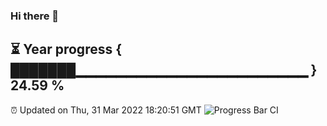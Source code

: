 ### Hi there 👋
⏳ Year progress { ███████▁▁▁▁▁▁▁▁▁▁▁▁▁▁▁▁▁▁▁▁▁▁▁ } 24.59 %
---
⏰ Updated on Thu, 31 Mar 2022 18:20:51 GMT
![Progress Bar CI](https://github.com/liununu/liununu/workflows/Progress%20Bar%20CI/badge.svg)
